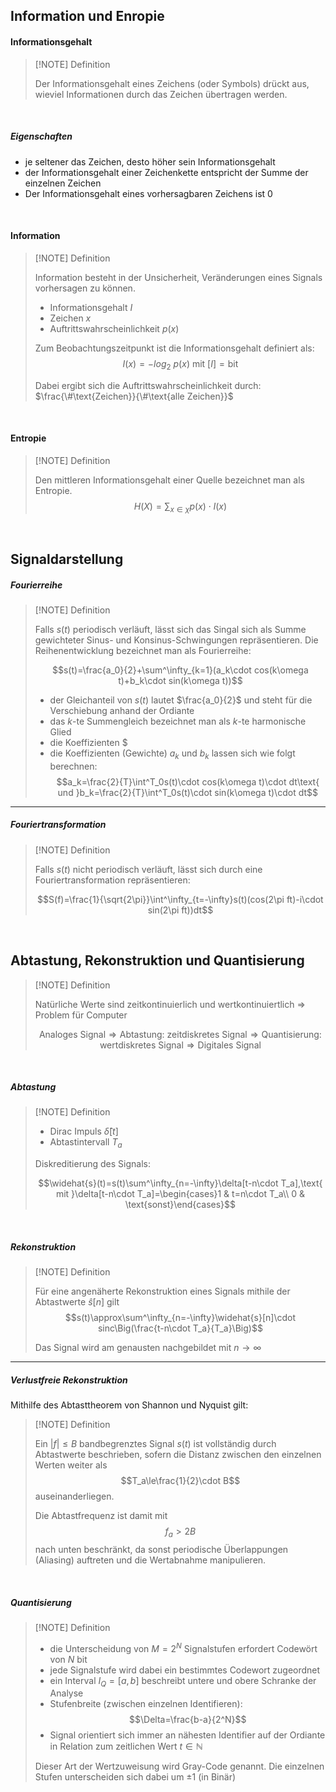 ## Information und Enropie

#### Informationsgehalt

>[!NOTE] Definition 
>
>Der Informationsgehalt eines Zeichens (oder Symbols) drückt aus, wieviel Informationen durch das Zeichen übertragen werden.

<br>

##### Eigenschaften

- je seltener das Zeichen, desto höher sein Informationsgehalt
- der Informationsgehalt einer Zeichenkette entspricht der Summe der einzelnen Zeichen
- Der Informationsgehalt eines vorhersagbaren Zeichens ist 0

<br>

#### Information

>[!NOTE] Definition
>
>Information besteht in der Unsicherheit, Veränderungen eines Signals vorhersagen zu können.
>
>- Informationsgehalt $I$
>- Zeichen $x$
>- Auftrittswahrscheinlichkeit $p(x)$
>
>Zum Beobachtungszeitpunkt ist die Informationsgehalt definiert als:
>$$I(x)=-log_2\ p(x)\text{ mit } [I]=\text{bit}$$
>
>Dabei ergibt sich die Auftrittswahrscheinlichkeit durch: $\frac{\#\text{Zeichen}}{\#\text{alle Zeichen}}$

<br>

#### Entropie

>[!NOTE] Definition
>
>Den mittleren Informationsgehalt einer Quelle bezeichnet man als Entropie.
>$$H(X)=\sum_{x\in\chi}p(x)\cdot I(x)$$

<br>

## Signaldarstellung

##### Fourierreihe

>[!NOTE] Definition
>
>Falls $s(t)$ periodisch verläuft, lässt sich das Singal sich als Summe gewichteter Sinus- und Konsinus-Schwingungen repräsentieren. Die Reihenentwicklung bezeichnet man als Fourierreihe:
>
>$$s(t)=\frac{a_0}{2}+\sum^\infty_{k=1}(a_k\cdot cos(k\omega t)+b_k\cdot sin(k\omega t))$$
>
>- der Gleichanteil von $s(t)$ lautet $\frac{a_0}{2}$ und steht für die Verschiebung anhand der Ordiante
>- das $k$-te Summengleich bezeichnet man als $k$-te harmonische Glied
>- die Koeffizienten $
>- die Koeffizienten (Gewichte) $a_k$ und $b_k$ lassen sich wie folgt berechnen:
>$$a_k=\frac{2}{T}\int^T_0s(t)\cdot cos(k\omega t)\cdot dt\text{ und }b_k=\frac{2}{T}\int^T_0s(t)\cdot sin(k\omega t)\cdot dt$$

---

##### Fouriertransformation

>[!NOTE] Definition
>
>Falls $s(t)$ nicht periodisch verläuft, lässt sich durch eine Fouriertransformation repräsentieren:
>
>$$S(f)=\frac{1}{\sqrt{2\pi}}\int^\infty_{t=-\infty}s(t)(cos(2\pi ft)-i\cdot sin(2\pi ft))dt$$

<br>

## Abtastung, Rekonstruktion und Quantisierung

>[!NOTE] Definition
>
>Natürliche Werte sind zeitkontinuierlich und wertkontinuiertlich $\Rightarrow$ Problem für Computer
>
>$$\text{Analoges Signal}\Rightarrow\text{Abtastung: zeitdiskretes Signal}\Rightarrow\text{Quantisierung: wertdiskretes Signal}\Rightarrow\text{Digitales Signal}$$

<br>

##### Abtastung

>[!NOTE] Definition
>
>- Dirac Impuls $\widehat\delta[t]$ 
>- Abtastintervall $T_a$
>  
>Diskreditierung des Signals:
>
>$$\widehat{s}(t)=s(t)\sum^\infty_{n=-\infty}\delta[t-n\cdot T_a],\text{ mit }\delta[t-n\cdot T_a]=\begin{cases}1 & t=n\cdot T_a\\ 0 & \text{sonst}\end{cases}$$

<br>

##### Rekonstruktion

>[!NOTE] Definition
>
>Für eine angenäherte Rekonstruktion eines Signals mithile der Abtastwerte $\widehat s[n]$ gilt
>$$s(t)\approx\sum^\infty_{n=-\infty}\widehat{s}[n]\cdot sinc\Big(\frac{t-n\cdot T_a}{T_a}\Big)$$
>
>Das Signal wird am genausten nachgebildet mit $n\rightarrow\infty$

---

##### Verlustfreie Rekonstruktion

Mithilfe des Abtasttheorem von Shannon und Nyquist gilt:

>[!NOTE] Definition
>
>Ein $|f|\le B$ bandbegrenztes Signal $s(t)$ ist vollständig durch Abtastwerte beschrieben, sofern die Distanz zwischen den einzelnen Werten weiter als $$T_a\le\frac{1}{2}\cdot B$$ 
>auseinanderliegen.
>
>Die Abtastfrequenz ist damit mit
>$$f_a>2B$$
>nach unten beschränkt, da sonst periodische Überlappungen (Aliasing) auftreten und die Wertabnahme manipulieren.


<br>

##### Quantisierung

>[!NOTE] Definition
>
>- die Unterscheidung von $M=2^N$ Signalstufen erfordert Codewört von $N$ bit
>- jede Signalstufe wird dabei ein bestimmtes Codewort zugeordnet
>- ein Interval $I_Q=[a,b]$ beschreibt untere und obere Schranke der Analyse
>- Stufenbreite (zwischen einzelnen Identifieren): $$\Delta=\frac{b-a}{2^N}$$
>- Signal orientiert sich immer an nähesten Identifier auf der Ordiante in Relation zum zeitlichen Wert $t\in\mathbb{N}$
>
>Dieser Art der Wertzuweisung wird Gray-Code genannt. Die einzelnen Stufen unterscheiden sich dabei um $\pm 1$ (in Binär)

